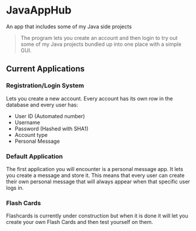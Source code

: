 # JavaAppHub
An app that includes some of my Java side projects

> The program lets you create an account and then login to try out some
> of my Java projects bundled up into one place with a simple GUI.

## Current Applications
### Registration/Login System
Lets you create a new account. Every account has its own row in the database and every user has:

 - User ID (Automated number) 
 - Username
 - Password (Hashed with SHA1)
 - Account type
 - Personal Message

### Default Application
The first application you will encounter is a personal message app. It lets you create a message and store it. This means that every user can create their own personal message that will always appear when that specific user logs in.  
### Flash Cards
Flashcards is currently under construction but when it is done it will let you create your own Flash Cards and then test yourself on them.


